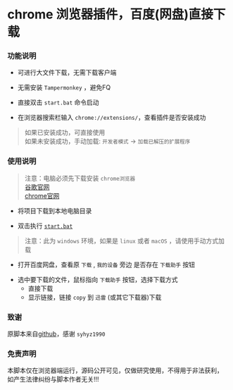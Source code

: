 # chrome 浏览器插件，百度(网盘)直接下载

### 功能说明
+ 可进行大文件下载，无需下载客户端
- 无需安装 `Tampermonkey` ，避免FQ
* 直接双击 `start.bat` 命令启动
- 在浏览器搜索栏输入 ``chrome://extensions/``，查看插件是否安装成功
> 如果已安装成功，可直接使用    
如果未安装成功，手动加载:  `开发者模式` -> `加载已解压的扩展程序`


### 使用说明 
> 注意：电脑必须先下载安装 `chrome浏览器`    
[谷歌官网](https://www.google.com/chrome/)    
[chrome官网](https://chrome.en.softonic.com/)

- 将项目下载到本地电脑目录
+ 双击执行 [`start.bat`](start.bat)
> 注意：此为 `windows` 环境，如果是 `linux` 或者 `macOS` ，请使用手动方式加载
* 打开百度网盘，查看原 `下载` , `我的设备` 旁边 是否存在 `下载助手` 按钮
- 选中要下载的文件，鼠标指向 `下载助手` 按钮，选择下载方式
    * 直接下载
    + 显示链接，链接 `copy` 到 `迅雷` (或其它下载器)下载


### 致谢
原脚本来自[github](https://github.com/syhyz1990/baiduyun/blob/master/baiduyun.user.js)，感谢 `syhyz1990` 


### 免责声明
本脚本仅在浏览器端运行，源码公开可见，仅做研究使用，不得用于非法获利， 如产生法律纠纷与脚本作者无关!!!